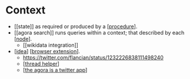 # Context

- [[state]] as required or produced by a [[procedure]].
- [[agora search]] runs queries within a context; that described by each [[node]].
  - [[wikidata integration]]
- [[idea]] [[browser extension]].
  - https://twitter.com/flancian/status/1232226838111498240
  - [[thread helper]]
  - [[the agora is a twitter app]]

[//begin]: # "Autogenerated link references for markdown compatibility"
[procedure]: procedure "Procedure"
[node]: node "Node"
[idea]: idea "Idea"
[browser extension]: browser-extension "Browser Extension"
[thread helper]: thread-helper "Thread Helper"
[the agora is a twitter app]: the-agora-is-a-twitter-app "The Agora Is a Twitter App"
[//end]: # "Autogenerated link references"